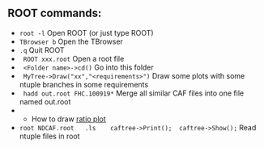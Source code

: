 ## ROOT commands:
- ``` root -l ``` Open ROOT (or just type ROOT)  
- ``` TBrowser b ``` Open the TBrowser  
- ``` .q ``` Quit ROOT  
- ``` ROOT xxx.root``` Open a root file  
- ``` <Folder name>->cd()``` Go into this folder  
- ``` MyTree->Draw("xx","<requirements>")``` Draw some plots with some ntuple branches in some requirements  
- ``` hadd out.root FHC.100919*``` Merge all similar CAF files into one file named out.root    
- * How to draw [ratio plot](https://root.cern/doc/v608/ratioplotOld_8C.html)
- ```root NDCAF.root   .ls    caftree->Print();  caftree->Show();``` Read ntuple files in root
